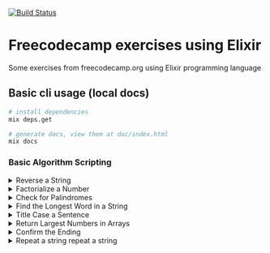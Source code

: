 [![Build Status](https://img.shields.io/badge/status-work%20in%20progress-orange.svg)](https://learn.freecodecamp.org/)

# Freecodecamp exercises using Elixir
Some exercises from freecodecamp.org using Elixir programming language

## Basic cli usage (local docs)

```bash
# install dependencies
mix deps.get

# generate docs, view them at doc/index.html
mix docs
```

### Basic Algorithm Scripting

  <details><summary>Reverse a String</summary>

  ```elixir
  # Reverse a String:
  iex> IO.puts(String.reverse("hello"))
  olleh
  :ok
  ```
  **[⬆ back to top](#basic-algorithm-scripting)**
  </details>

  <details><summary>Factorialize a Number</summary>

  ```elixir
  # Factorialize a Number:
  defmodule Math do
    def factorial(0), do: 1
    def factorial(n) when n > 0 do
      n * (factorial(n-1))
    end
  end

  iex> IO.puts(Math.factorial(3)) # or IO.puts Math.factorial(3)
  6
  :ok
  ```
  **[⬆ back to top](#basic-algorithm-scripting)**
  </details>

  <details><summary>Check for Palindromes</summary>

  ```elixir
  # Check for Palindromes:
  defmodule Word do
    @spec is_palindrome?(char) :: String
    def is_palindrome?(char) do
      old = Regex.scan(~r/[^\s+^\W+]/i,char)
              |> Enum.join
              |> String.downcase

      old === String.reverse(old)
    end
  end

  iex> IO.puts Word.is_palindrome?("A nut for a jar of tuna")
  true
  :ok

  % IO.puts("foo" =~ ~r/foo/)
  ```
  **[⬆ back to top](#basic-algorithm-scripting)**
  </details>

  <details><summary>Find the Longest Word in a String</summary>

  ```elixir
  # Find the Longest Word in a String:
  defmodule Word do
    def find_longest(str) do
      str
      |> String.split()
      |> Enum.map(&String.length/1)
      |> Enum.max()
    end
  end

  iex> IO.puts Word.find_longest("foo this")
  4
  :ok


  # Find the Longest Word in a String version 2:
  defmodule Word do
    def find_longest(str) do
      length = str
      |> String.split()
      |> Enum.map(&String.length/1)
      |> Enum.max()
      
      value = str
      |> String.split()
      |> Enum.max()
      
      IO.puts "The longest word: #{value} (#{length} characters)"
    end
  end

  iex> Word.find_longest("foo this")
  "The longest word: this (4 characters)"
  ```
  **[⬆ back to top](#basic-algorithm-scripting)**
  </details>

  <details><summary>Title Case a Sentence</summary>

  ```elixir
  # Title Case a Sentence:
  defmodule Word do
    def title_case(str) do
      str
      |> String.split()
      |> Enum.map(&String.capitalize/1)
      |> Enum.join(" ")
    end
  end

  iex> IO.puts Word.title_case("foo this")
  "Foo This"
  ```
  **[⬆ back to top](#basic-algorithm-scripting)**
  </details>

  <details><summary>Return Largest Numbers in Arrays</summary>

  ```elixir
  # Return Largest Numbers in Arrays:
  defmodule Lists do
    def largest_number(list) do
      for number <- list, do: Enum.max(number)
    end
  end

  iex> Lists.largest_number([[13, 27, 18, 26], [4, 5, 1, 3], [32, 35, 37, 39], [1000, 1001, 857, 1]])
  [27, 5, 39, 1001]
  ```
  **[⬆ back to top](#basic-algorithm-scripting)**
  </details>

  <details><summary>Confirm the Ending</summary>

  ```elixir
  # Confirm the Ending:
  defmodule Word do
    def confirm_ending(string, match_string) do

      start = match_string |> String.length()

      pattern = String.slice(string, -start, start)

      match_string == pattern
    end
  end

  iex> Word.confirm_ending("bastion","ion")
  true

  iex> Word.confirm_ending("bastion","Ion")
  false

  # or use the built-in function
  iex> String.ends_with?("bastion", "ion")
  true

  iex> String.ends_with?("bastion", "Ion")
  false
  ```
  **[⬆ back to top](#basic-algorithm-scripting)**
  </details>

  <details><summary>Repeat a string repeat a string</summary>

  ```elixir
  # Repeat a string repeat a string:
  iex> String.duplicate("world", 2)
  "worldworld"

  # or another way:
  duplicate = fn string, number -> :binary.copy(string, number) end
  iex> duplicate.("the", 2)
  "thethe"
  ```
  **[⬆ back to top](#basic-algorithm-scripting)**
  </details>
